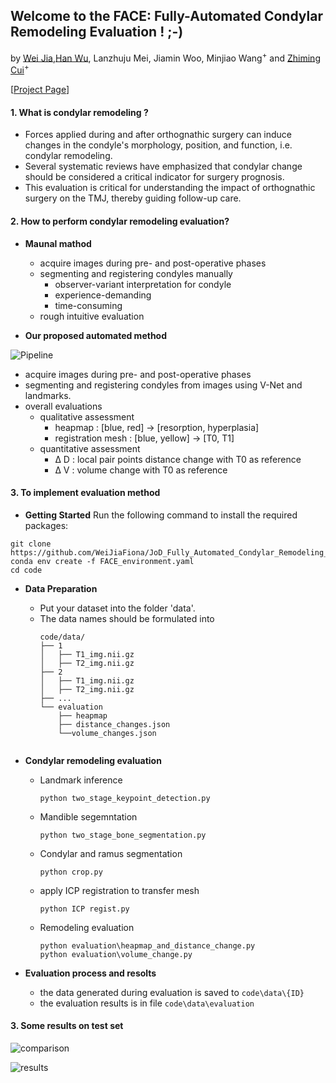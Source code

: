 ## Welcome to the **FACE**: **F**ully-**A**utomated **C**ondylar Remodeling **E**valuation ! ;-)

by [Wei Jia](https://github.com/WeiJiaFiona)\,[Han Wu](https://hanwu.website/)\,  Lanzhuju Mei, Jiamin Woo, Minjiao Wang<sup>+</sup> and [Zhiming Cui](https://shanghaitech-impact.github.io/)<sup>+</sup>

[[Project Page](https://github.com/WeiJiaFiona/JoD_Fully_Automated_Condylar_Remodeling_Evaluation.git)]



#### 1. What is condylar remodeling ?
* Forces applied during and after orthognathic surgery can induce changes in the condyle's morphology, position, and function, i.e. condylar remodeling.
* Several systematic reviews have emphasized that condylar change should be considered a critical indicator for surgery prognosis. 
* This evaluation is critical for understanding the impact of orthognathic surgery on the TMJ, thereby guiding follow-up care.

#### 2. How to perform condylar remodeling evaluation?
* **Maunal mathod**
  * acquire images during pre- and post-operative phases
  * segmenting and registering condyles manually
    * observer-variant interpretation for condyle
    * experience-demanding
    * time-consuming
  * rough intuitive evaluation   

* **Our proposed automated method**   

![Pipeline](figs/pipeline.png "Pipeline Diagram")


  * acquire images during pre- and post-operative phases
  * segmenting and registering condyles from images using V-Net and landmarks.
  * overall evaluations
    * qualitative assessment
      * heapmap : [blue, red] → [resorption, hyperplasia]
      * registration mesh : [blue, yellow] → [T0, T1]
    * quantitative assessment
      * Δ D : local pair points distance change with T0 as reference
      * Δ V : volume change with T0 as reference   




#### 3. To implement evaluation method 


* **Getting Started**
Run the following command to install the required packages:

```
git clone https://github.com/WeiJiaFiona/JoD_Fully_Automated_Condylar_Remodeling_Evaluation.git
conda env create -f FACE_environment.yaml
cd code
```

* **Data Preparation**
  * Put your dataset into the folder 'data'. 
  * The data names should be formulated into
    ```
    code/data/
    ├── 1
    │   ├── T1_img.nii.gz
    │   ├── T2_img.nii.gz
    ├── 2
    │   ├── T1_img.nii.gz
    │   ├── T2_img.nii.gz
    ├── ...
    └── evaluation
        ├── heapmap
        ├── distance_changes.json
        └──volume_changes.json
   ```
   
* **Condylar remodeling evaluation**
  * Landmark inference

    ```
    python two_stage_keypoint_detection.py
    ```
  * Mandible segemntation 
    ```
    python two_stage_bone_segmentation.py
    ```
  * Condylar and ramus segmentation 
    ```
    python crop.py
    ```

  * apply ICP registration to transfer mesh
    ```
    python ICP regist.py
    ```
  * Remodeling evaluation
    ```
    python evaluation\heapmap_and_distance_change.py
    python evaluation\volume_change.py
    ```

* **Evaluation process and resolts**
  * the data generated during evaluation is saved to ```code\data\{ID}```
  * the evaluation results is in file ```code\data\evaluation```

#### 3. Some results on test set

![comparison](figs\comparison.png "comparison table")

![results](figs\results_1.png "results table")

